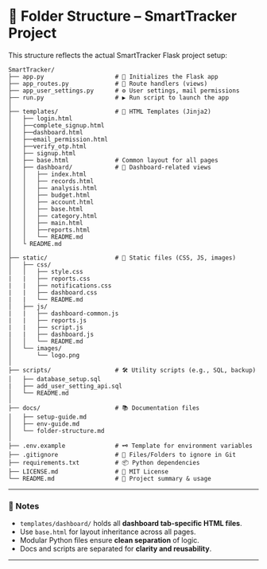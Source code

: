 # 📁 Folder Structure – SmartTracker Project

This structure reflects the actual SmartTracker Flask project setup:

```
SmartTracker/
├── app.py                    # 🚀 Initializes the Flask app
├── app_routes.py             # 🔁 Route handlers (views)
├── app_user_settings.py      # ⚙️ User settings, mail permissions
├── run.py                    # ▶️ Run script to launch the app
│
├── templates/                # 🧾 HTML Templates (Jinja2)
│   ├── login.html
│   ├──complete_signup.html
│   ├──dashboard.html
│   ├──email_permission.html
│   ├──verify_otp.html
│   ├── signup.html
│   ├── base.html             # Common layout for all pages
│   ├── dashboard/            # 📂 Dashboard-related views
│   │   ├── index.html
│   │   ├── records.html
│   │   ├── analysis.html
│   │   ├── budget.html
│   │   ├── account.html
│   │   ├── base.html
│   │   ├── category.html
│   │   ├── main.html
│   │   ├──reports.html
│   │   └── README.md
│   └ README.md
│
├── static/                   # 🎨 Static files (CSS, JS, images)
│   ├── css/
│   │   ├── style.css
|   |   ├── reports.css
|   |   ├── notifications.css
|   |   ├── dashboard.css
|   |   └── README.md
│   ├── js/
|   |   ├── dashboard-common.js
|   |   ├── reports.js
|   |   ├── script.js
|   |   ├── dashboard.js
│   │   └── README.md
│   └── images/
│       └── logo.png
│
├── scripts/                  # 🛠️ Utility scripts (e.g., SQL, backup)
│   ├── database_setup.sql
|   ├── add_user_setting_api.sql
│   └── README.md
│
├── docs/                     # 📚 Documentation files
│   ├── setup-guide.md
│   ├── env-guide.md
│   └── folder-structure.md
│
├── .env.example              # 🗝️ Template for environment variables
├── .gitignore                # 🙈 Files/Folders to ignore in Git
├── requirements.txt          # 📦 Python dependencies
├── LICENSE.md                # 📄 MIT License
└── README.md                 # 📘 Project summary & usage

```

---

### 📌 Notes

- `templates/dashboard/` holds all **dashboard tab-specific HTML files**.
- Use `base.html` for layout inheritance across all pages.
- Modular Python files ensure **clean separation** of logic.
- Docs and scripts are separated for **clarity and reusability**.

---

